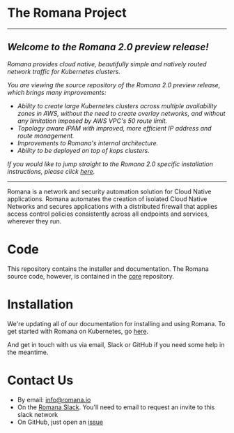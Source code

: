 # The Romana Project

***

## _Welcome to the Romana 2.0 preview release!_

_Romana provides cloud native, beautifully simple and natively routed network_
_traffic for Kubernetes clusters._

_You are viewing the source repository of the Romana 2.0 preview release,_
_which brings many improvements:_

* _Ability to create large Kubernetes clusters across multiple availability_
  _zones in AWS, without the need to create overlay networks, and without any_
  _limitation imposed by AWS VPC's 50 route limit._
* _Topology aware IPAM with improved, more efficient IP address and route management._
* _Improvements to Romana's internal architecture._
* _Ability to be deployed on top of kops clusters._

_If you would like to jump straight to the Romana 2.0 specific installation_
_instructions, please click [here](docs/kubernetes)._

***

Romana is a network and security automation solution for Cloud Native
applications. Romana automates the creation of isolated Cloud Native Networks
and secures applications with a distributed firewall that applies access
control policies consistently across all endpoints and services, wherever they
run.

# Code

This repository contains the installer and documentation. The Romana source
code, however, is contained in the [core](https://github.com/romana/core)
repository.

#  Installation

We're updating all of our documentation for installing and using Romana.
To get started with Romana on Kubernetes, go [here](docs/kubernetes).

And get in touch with us via email, Slack or GitHub if you need some help in the meantime.

# Contact Us

* By email: [info@romana.io](mailto:info@romana.io)
* On the [Romana Slack](https://romana.slack.com/). You'll need to email to request an invite to this slack network
* On GitHub, just open an [issue](https://github.com/romana/romana/issues/new)
